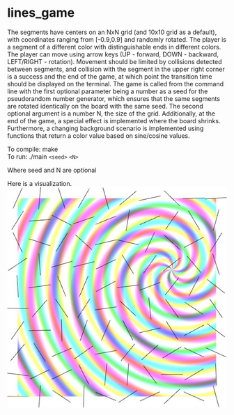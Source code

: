 # lines_game
The segments have centers on an NxN grid (and 10x10 grid as a default), with coordinates ranging from [-0.9,0.9] and randomly rotated. The player is a segment of a different color with distinguishable ends in different colors. The player can move using arrow keys (UP - forward, DOWN - backward, LEFT/RIGHT - rotation). Movement should be limited by collisions detected between segments, and collision with the segment in the upper right corner is a success and the end of the game, at which point the transition time should be displayed on the terminal. The game is called from the command line with the first optional parameter being a number as a seed for the pseudorandom number generator, which ensures that the same segments are rotated identically on the board with the same seed. The second optional argument is a number N, the size of the grid. Additionally, at the end of the game, a special effect is implemented where the board shrinks. Furthermore, a changing background scenario is implemented using functions that return a color value based on sine/cosine values.

To compile: make  
To run: ./main `<seed>` `<N>`  

Where seed and N are optional

Here is a visualization.  
![alt text](2d_lines.JPG)
